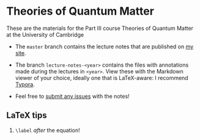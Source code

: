 # Theories of Quantum Matter

These are the materials for the Part III course Theories of Quantum Matter at the University of Cambridge

- The `master` branch contains the lecture notes that are published on [my site](https://auste.nl).

- The branch `lecture-notes-<year>` contains the files with annotations made during the lectures in `<year>`. View these with the Markdown viewer of your choice, ideally one that is LaTeX-aware: I recommend [Typora](https://typora.io).

- Feel free to [submit any issues](https://github.com/AustenLamacraft/tqm/issues) with the notes!

## LaTeX tips

1. `\label` _after_ the equation!
